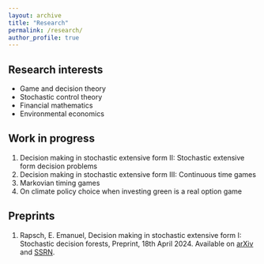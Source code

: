 ```yaml
---
layout: archive
title: "Research"
permalink: /research/
author_profile: true
---
```


## Research interests

* Game and decision theory
* Stochastic control theory
* Financial mathematics
* Environmental economics

## Work in progress

1. Decision making in stochastic extensive form II: Stochastic extensive form decision problems
2. Decision making in stochastic extensive form III: Continuous time games
3. Markovian timing games
4. On climate policy choice when investing green is a real option game

## Preprints

1. Rapsch, E. Emanuel, Decision making in stochastic extensive form I: Stochastic decision forests, Preprint, 18th April 2024. Available on <a href="https://arxiv.org/abs/2404.12332">arXiv</a> and <a href="https://ssrn.com/abstract=4799573">SSRN</a>.